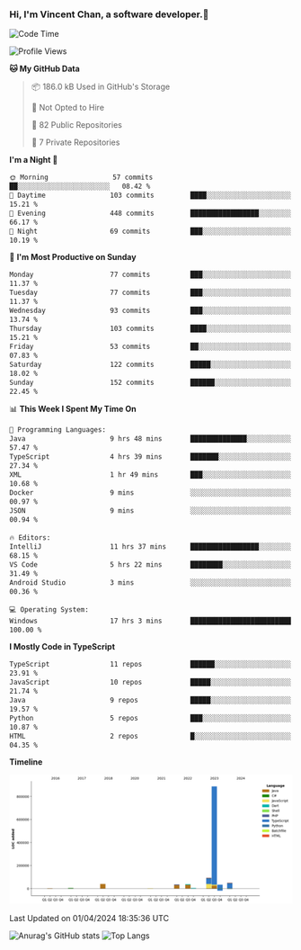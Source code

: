 ### Hi, I'm Vincent Chan, a software developer.👋

<!--
**hkvincent/hkvincent** is a ✨ _special_ ✨ repository because its `README.md` (this file) appears on your GitHub profile.

Here are some ideas to get you started:

- 🔭 I’m currently working on ...
- 🌱 I’m currently learning ...
- 👯 I’m looking to collaborate on ...
- 🤔 I’m looking for help with ...
- 💬 Ask me about ...
- 📫 How to reach me: ...
- 😄 Pronouns: ...
- ⚡ Fun fact: ...
-->
<!--START_SECTION:waka-->
![Code Time](http://img.shields.io/badge/Code%20Time-970%20hrs%2018%20mins-blue)

![Profile Views](http://img.shields.io/badge/Profile%20Views-0-blue)

**🐱 My GitHub Data** 

> 📦 186.0 kB Used in GitHub's Storage 
 > 
> 🚫 Not Opted to Hire
 > 
> 📜 82 Public Repositories 
 > 
> 🔑 7 Private Repositories 
 > 
**I'm a Night 🦉** 

```text
🌞 Morning                57 commits          ██░░░░░░░░░░░░░░░░░░░░░░░   08.42 % 
🌆 Daytime                103 commits         ████░░░░░░░░░░░░░░░░░░░░░   15.21 % 
🌃 Evening                448 commits         █████████████████░░░░░░░░   66.17 % 
🌙 Night                  69 commits          ███░░░░░░░░░░░░░░░░░░░░░░   10.19 % 
```
📅 **I'm Most Productive on Sunday** 

```text
Monday                   77 commits          ███░░░░░░░░░░░░░░░░░░░░░░   11.37 % 
Tuesday                  77 commits          ███░░░░░░░░░░░░░░░░░░░░░░   11.37 % 
Wednesday                93 commits          ███░░░░░░░░░░░░░░░░░░░░░░   13.74 % 
Thursday                 103 commits         ████░░░░░░░░░░░░░░░░░░░░░   15.21 % 
Friday                   53 commits          ██░░░░░░░░░░░░░░░░░░░░░░░   07.83 % 
Saturday                 122 commits         █████░░░░░░░░░░░░░░░░░░░░   18.02 % 
Sunday                   152 commits         ██████░░░░░░░░░░░░░░░░░░░   22.45 % 
```


📊 **This Week I Spent My Time On** 

```text
💬 Programming Languages: 
Java                     9 hrs 48 mins       ██████████████░░░░░░░░░░░   57.47 % 
TypeScript               4 hrs 39 mins       ███████░░░░░░░░░░░░░░░░░░   27.34 % 
XML                      1 hr 49 mins        ███░░░░░░░░░░░░░░░░░░░░░░   10.68 % 
Docker                   9 mins              ░░░░░░░░░░░░░░░░░░░░░░░░░   00.97 % 
JSON                     9 mins              ░░░░░░░░░░░░░░░░░░░░░░░░░   00.94 % 

🔥 Editors: 
IntelliJ                 11 hrs 37 mins      █████████████████░░░░░░░░   68.15 % 
VS Code                  5 hrs 22 mins       ████████░░░░░░░░░░░░░░░░░   31.49 % 
Android Studio           3 mins              ░░░░░░░░░░░░░░░░░░░░░░░░░   00.36 % 

💻 Operating System: 
Windows                  17 hrs 3 mins       █████████████████████████   100.00 % 
```

**I Mostly Code in TypeScript** 

```text
TypeScript               11 repos            ██████░░░░░░░░░░░░░░░░░░░   23.91 % 
JavaScript               10 repos            █████░░░░░░░░░░░░░░░░░░░░   21.74 % 
Java                     9 repos             █████░░░░░░░░░░░░░░░░░░░░   19.57 % 
Python                   5 repos             ███░░░░░░░░░░░░░░░░░░░░░░   10.87 % 
HTML                     2 repos             █░░░░░░░░░░░░░░░░░░░░░░░░   04.35 % 
```



**Timeline**

![Lines of Code chart](https://raw.githubusercontent.com/hkvincent/hkvincent/main/assets/bar_graph.png)


 Last Updated on 01/04/2024 18:35:36 UTC
<!--END_SECTION:waka-->
![Anurag's GitHub stats](https://github-readme-stats.vercel.app/api?username=hkvincent&rank_icon=github&hide=contribs,prs)
![Top Langs](https://github-readme-stats.vercel.app/api/top-langs/?username=hkvincent&layout=compact)
